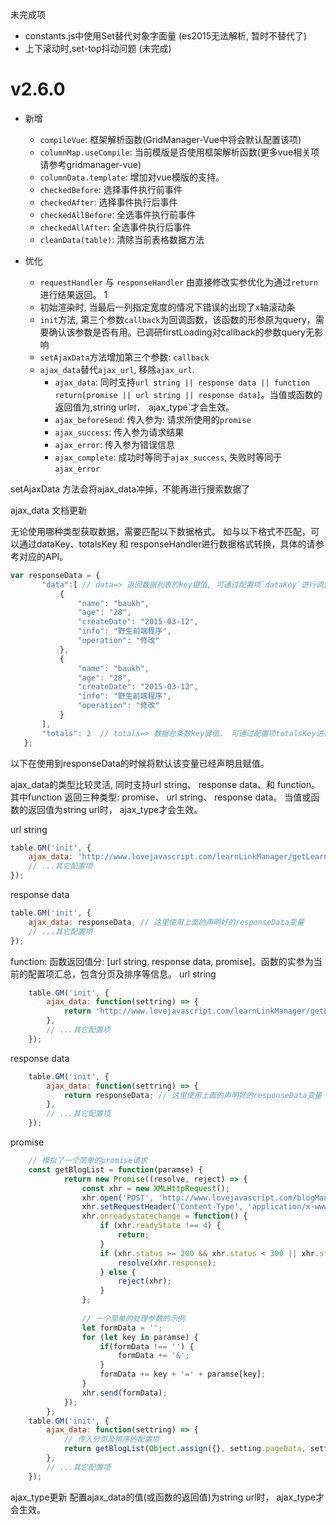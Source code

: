 未完成项
- constants.js中使用Set替代对象字面量 (es2015无法解析, 暂时不替代了)
- 上下滚动时,set-top抖动问题 (未完成)

# v2.6.0
- 新增
	- `compileVue`: 框架解析函数(GridManager-Vue中将会默认配置该项)
	- `columnMap.useCompile`: 当前模版是否使用框架解析函数(更多vue相关项请参考gridmanager-vue)
	- `columnData.template`: 增加对vue模版的支持。
	- `checkedBefore`: 选择事件执行前事件
	- `checkedAfter`: 选择事件执行后事件
	- `checkedAllBefore`: 全选事件执行前事件
	- `checkedAllAfter`: 全选事件执行后事件
	- `cleanData(table)`: 清除当前表格数据方法
	
- 优化
	- `requestHandler` 与 `responseHandler` 由直接修改实参优化为通过`return`进行结果返回。 1
	- 初始渲染时, 当最后一列指定宽度的情况下错误的出现了x轴滚动条
	- `init`方法, 第三个参数`callback`为回调函数，该函数的形参原为query，需要确认该参数是否有用。已调研firstLoading对callback的参数query无影响
	- `setAjaxData`方法增加第三个参数: `callback`
	- `ajax_data`替代`ajax_url`, 移除`ajax_url`.
		- `ajax_data`: 同时支持`url string || response data || function return[promise || url string || response data]`。当值或函数的返回值为,string url`时， `ajax_type`才会生效。
		- `ajax_beforeSend`:  传入参为: 请求所使用的`promise`
		- `ajax_success`: 传入参为请求结果
		- `ajax_error`: 传入参为错误信息
		- `ajax_complete`: 成功时等同于`ajax_success`, 失败时等同于`ajax_error`
		
setAjaxData 方法会将ajax_data冲掉，不能再进行搜索数据了				

ajax_data 文档更新

无论使用哪种类型获取数据，需要匹配以下数据格式。
如与以下格式不匹配，可以通过dataKey、totalsKey 和 responseHandler进行数据格式转换，具体的请参考对应的API。
```javascript
var responseData = {
       "data":[ // data=> 返回数据列表的key键值, 可通过配置项`dataKey`进行调整
           {
               "name": "baukh",
               "age": "28",
               "createDate": "2015-03-12",
               "info": "野生前端程序",
               "operation": "修改"
           },
           {
               "name": "baukh",
               "age": "28",
               "createDate": "2015-03-12",
               "info": "野生前端程序",
               "operation": "修改"
           }
       ],
       "totals": 2  // totals=> 数据总条数key键值， 可通过配置项totalsKey进行调整
   };
```
以下在使用到responseData的时候将默认该变量已经声明且赋值。


ajax_data的类型比较灵活, 同时支持url string、 response data、和 function。 其中function 返回三种类型: promise、 url string、 response data。
当值或函数的返回值为string url时， ajax_type才会生效。


url string
```javascript
table.GM('init', {
	ajax_data: 'http://www.lovejavascript.com/learnLinkManager/getLearnLinkList',
	// ...其它配置项
});
```

response data
```javascript
table.GM('init', {
	ajax_data: responseData, // 这里使用上面的声明好的responseData变量
	// ...其它配置项
});
```

function: 函数返回值分: [url string, response data, promise]。函数的实参为当前的配置项汇总，包含分页及排序等信息。
url string
```javascript
	table.GM('init', {
        ajax_data: function(settring) => {
            return 'http://www.lovejavascript.com/learnLinkManager/getLearnLinkList';
        },
        // ...其它配置项
    });
```
	
response data
```javascript
    table.GM('init', {
        ajax_data: function(settring) => {
            return responseData; // 这里使用上面的声明好的responseData变量
        },
        // ...其它配置项
    });
```
    
promise
```javascript
	// 模拟了一个简单的promise请求
	const getBlogList = function(paramse) {
    		return new Promise((resolve, reject) => {
    			const xhr = new XMLHttpRequest();
    			xhr.open('POST', 'http://www.lovejavascript.com/blogManager/getBlogList');
    			xhr.setRequestHeader('Content-Type', 'application/x-www-form-urlencoded');
    			xhr.onreadystatechange = function() {
    				if (xhr.readyState !== 4) {
    					return;
    				}
    				if (xhr.status >= 200 && xhr.status < 300 || xhr.status === 304) {
    					resolve(xhr.response);
    				} else {
    					reject(xhr);
    				}
    			};
    
    			// 一个简单的处理参数的示例
    			let formData = '';
    			for (let key in paramse) {
    				if(formData !== '') {
    					formData += '&';
    				}
    				formData += key + '=' + paramse[key];
    			}
    			xhr.send(formData);
    		});
    	}; 
    table.GM('init', {
        ajax_data: function(settring) => {
            // 传入分页及排序的配置项
            return getBlogList(Object.assign({}, setting.pageData, setting.sortData)); 
        },
        // ...其它配置项
    });
```
        


ajax_type更新
配置ajax_data的值(或函数的返回值)为string url时， ajax_type才会生效。
